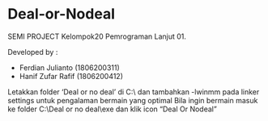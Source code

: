 # Deal-or-Nodeal
SEMI PROJECT Kelompok20 Pemrograman Lanjut 01.

Developed by :  
- Ferdian Julianto  (1806200311)
- Hanif Zufar Rafif (1806200412)

Letakkan folder ‘Deal or no deal’ di C:\ dan tambahkan -lwinmm pada linker settings 
untuk pengalaman bermain yang optimal Bila ingin bermain masuk ke folder 
C:\Deal or no deal\exe dan klik icon “Deal Or Nodeal”

